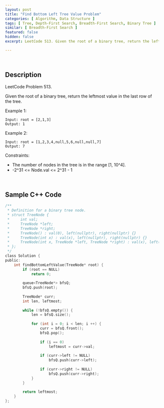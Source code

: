 ```yaml
---
layout: post
title: "Find Bottom Left Tree Value Problem"
categories: [ Algorithm, Data Structure ]
tags: [ Tree, Depth-First Search, Breadth-First Search, Binary Tree ]
similar: [ Breadth-First Search ]
featured: false
hidden: false
excerpt: LeetCode 513. Given the root of a binary tree, return the leftmost value in the last row of the tree.

---
```


<br />

## Description

LeetCode Problem 513.

Given the root of a binary tree, return the leftmost value in the last row of the tree.

Example 1: 
```
Input: root = [2,1,3]
Output: 1
```

Example 2: 
```
Input: root = [1,2,3,4,null,5,6,null,null,7]
Output: 7
```

Constraints:
* The number of nodes in the tree is in the range [1, 10^4].
* -2^31 <= Node.val <= 2^31 - 1

<br />

## Sample C++ Code


```c
/**
 * Definition for a binary tree node.
 * struct TreeNode {
 *     int val;
 *     TreeNode *left;
 *     TreeNode *right;
 *     TreeNode() : val(0), left(nullptr), right(nullptr) {}
 *     TreeNode(int x) : val(x), left(nullptr), right(nullptr) {}
 *     TreeNode(int x, TreeNode *left, TreeNode *right) : val(x), left(left), right(right) {}
 * };
 */
class Solution {
public:
    int findBottomLeftValue(TreeNode* root) {
        if (root == NULL)
            return 0;
        
        queue<TreeNode*> bfsQ;
        bfsQ.push(root);
        
        TreeNode* curr;
        int len, leftmost;
        
        while (!bfsQ.empty()) {
            len = bfsQ.size();
            
            for (int i = 0; i < len; i ++) {
                curr = bfsQ.front();
                bfsQ.pop();
                
                if (i == 0)
                    leftmost = curr->val;
                
                if (curr->left != NULL)
                    bfsQ.push(curr->left);
                
                if (curr->right != NULL)
                    bfsQ.push(curr->right);
            }
        }
        
        return leftmost;
    }
};
```


